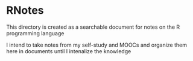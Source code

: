# RNotes
This directory is created as a searchable document for notes on the R programming language

I intend to take notes from my self-study and MOOCs and organize them here in documents until I intenalize the knowledge
